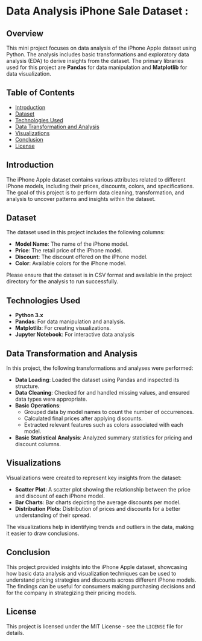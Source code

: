 # Data Analysis iPhone Sale Dataset :

<h2>Overview</h2>
<p>This mini project focuses on data analysis of the iPhone Apple dataset using Python. The analysis includes basic transformations and exploratory data analysis (EDA) to derive insights from the dataset. The primary libraries used for this project are <strong>Pandas</strong> for data manipulation and <strong>Matplotlib</strong> for data visualization.</p>

<h2>Table of Contents</h2>
<ul>
    <li><a href="#introduction">Introduction</a></li>
    <li><a href="#dataset">Dataset</a></li>
    <li><a href="#technologies-used">Technologies Used</a></li>
    <li><a href="#data-transformation-and-analysis">Data Transformation and Analysis</a></li>
    <li><a href="#visualizations">Visualizations</a></li>
    <li><a href="#conclusion">Conclusion</a></li>
    <li><a href="#license">License</a></li>
</ul>

<h2 id="#introduction">Introduction</h2>
<p>The iPhone Apple dataset contains various attributes related to different iPhone models, including their prices, discounts, colors, and specifications. The goal of this project is to perform data cleaning, transformation, and analysis to uncover patterns and insights within the dataset.</p>

<h2 id="#dataset">Dataset</h2>
<p>The dataset used in this project includes the following columns:</p>
<ul>
    <li><strong>Model Name</strong>: The name of the iPhone model.</li>
    <li><strong>Price</strong>: The retail price of the iPhone model.</li>
    <li><strong>Discount</strong>: The discount offered on the iPhone model.</li>
    <li><strong>Color</strong>: Available colors for the iPhone model.</li>
</ul>
<p>Please ensure that the dataset is in CSV format and available in the project directory for the analysis to run successfully.</p>

<h2 id="#technologies-used">Technologies Used</h2>
<ul>
    <li><strong>Python 3.x</strong></li>
    <li><strong>Pandas</strong>: For data manipulation and analysis.</li>
    <li><strong>Matplotlib</strong>: For creating visualizations.</li>
    <li><strong>Jupyter Notebook</strong>: For interactive data analysis</li>
</ul>

<h2 id="#data-transformation-and-analysis">Data Transformation and Analysis</h2>
<p>In this project, the following transformations and analyses were performed:</p>
<ul>
    <li><strong>Data Loading</strong>: Loaded the dataset using Pandas and inspected its structure.</li>
    <li><strong>Data Cleaning</strong>: Checked for and handled missing values, and ensured data types were appropriate.</li>
    <li><strong>Basic Operations</strong>: 
        <ul>
            <li>Grouped data by model names to count the number of occurrences.</li>
            <li>Calculated final prices after applying discounts.</li>
            <li>Extracted relevant features such as colors associated with each model.</li>
        </ul>
    </li>
    <li><strong>Basic Statistical Analysis</strong>: Analyzed summary statistics for pricing and discount columns.</li>
</ul>

<h2 id="#visualizations">Visualizations</h2>
<p>Visualizations were created to represent key insights from the dataset:</p>
<ul>
    <li><strong>Scatter Plot</strong>: A scatter plot showing the relationship between the price and discount of each iPhone model.</li>
    <li><strong>Bar Charts</strong>: Bar charts depicting the average discounts per model.</li>
    <li><strong>Distribution Plots</strong>: Distribution of prices and discounts for a better understanding of their spread.</li>
</ul>
<p>The visualizations help in identifying trends and outliers in the data, making it easier to draw conclusions.</p>

<h2 id="#conclusion">Conclusion</h2>
<p>This project provided insights into the iPhone Apple dataset, showcasing how basic data analysis and visualization techniques can be used to understand pricing strategies and discounts across different iPhone models. The findings can be useful for consumers making purchasing decisions and for the company in strategizing their pricing models.</p>

<h2 id="license">License</h2>
<p>This project is licensed under the MIT License - see the <code>LICENSE</code> file for details.</p>

</body>
</html>
